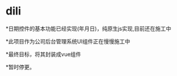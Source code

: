# dili
*日期控件的基本功能已经实现(年月日)，纯原生js实现,目前还在施工中<br/>

*此项目作为公司后台管理系统UI组件正在慢慢施工中<br/>

*最终目标，将其封装成vue组件<br/>

*暂时停更。<br/>
